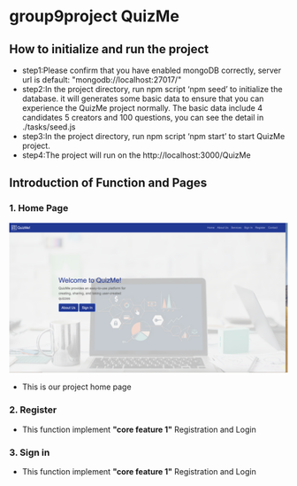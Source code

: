 # group9project QuizMe
## How to initialize and run the project
* step1:Please confirm that you have enabled mongoDB correctly, server url is default: "mongodb://localhost:27017/"
* step2:In the project directory, run npm script ‘npm seed’ to initialize the database.
it will generates some basic data to ensure that you can experience the QuizMe project normally.
The basic data include 4 candidates 5 creators and 100 questions, you can see the detail in ./tasks/seed.js
* step3:In the project directory, run npm script ‘npm start’ to start QuizMe project.
* step4:The project will run on the http://localhost:3000/QuizMe 

## Introduction of Function and Pages
### 1. Home Page
![homepage](https://github.com/mdineenstevens/group9project/blob/master/img/homepage.png)
* This is our project home page
### 2. Register
* This function implement **"core feature 1"** Registration and Login
### 3. Sign in
* This function implement **"core feature 1"** Registration and Login
